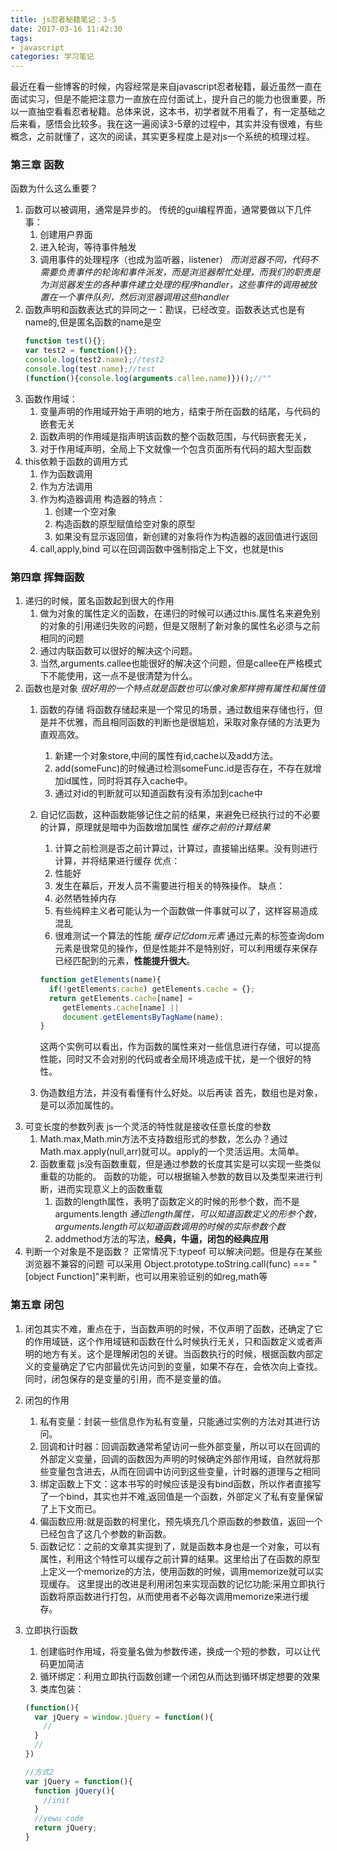 ```yaml
---
title: js忍者秘籍笔记：3-5
date: 2017-03-16 11:42:30
tags:
- javascript
categories: 学习笔记
---
```


最近在看一些博客的时候，内容经常是来自javascript忍者秘籍，最近虽然一直在面试实习，但是不能把注意力一直放在应付面试上，提升自己的能力也很重要，所以一直抽空看看忍者秘籍。总体来说，这本书，初学者就不用看了，有一定基础之后来看，感悟会比较多。我在这一遍阅读3-5章的过程中，其实并没有很难，有些概念，之前就懂了，这次的阅读，其实更多程度上是对js一个系统的梳理过程。
<!--more-->

### 第三章 函数
函数为什么这么重要？
1. 函数可以被调用，通常是异步的。
     传统的gui编程界面，通常要做以下几件事：
     1. 创建用户界面
     2. 进入轮询，等待事件触发
     3. 调用事件的处理程序（也成为监听器，listener）
     *而浏览器不同，代码不需要负责事件的轮询和事件派发，而是浏览器帮忙处理，而我们的职责是为浏览器发生的各种事件建立处理的程序handler，这些事件的调用被放置在一个事件队列，然后浏览器调用这些handler*
2. 函数声明和函数表达式的异同之一：勘误，已经改变。函数表达式也是有name的,但是匿名函数的name是空
     ```js
     function test(){};
     var test2 = function(){};
     console.log(test2.name);//test2
     console.log(test.name);//test
     (function(){console.log(arguments.callee.name)})();//""
     ```
3. 函数作用域：
    1. 变量声明的作用域开始于声明的地方，结束于所在函数的结尾，与代码的嵌套无关
    2. 函数声明的作用域是指声明该函数的整个函数范围，与代码嵌套无关，
    3. 对于作用域声明，全局上下文就像一个包含页面所有代码的超大型函数
4. this依赖于函数的调用方式
    1. 作为函数调用
    2. 作为方法调用
    3. 作为构造器调用
        构造器的特点：
        1. 创建一个空对象
        2. 构造函数的原型赋值给空对象的原型
        3. 如果没有显示返回值，新创建的对象将作为构造器的返回值进行返回
    4. call,apply,bind
        可以在回调函数中强制指定上下文，也就是this


### 第四章 挥舞函数        
1. 递归的时候，匿名函数起到很大的作用
    1. 做为对象的属性定义的函数，在递归的时候可以通过this.属性名来避免别的对象的引用递归失败的问题，但是又限制了新对象的属性名必须与之前相同的问题
    2. 通过内联函数可以很好的解决这个问题。  
    3. 当然,arguments.callee也能很好的解决这个问题，但是callee在严格模式下不能使用，这一点不是很清楚为什么。
2. 函数也是对象
    *很好用的一个特点就是函数也可以像对象那样拥有属性和属性值*
    1. 函数的存储
        将函数存储起来是一个常见的场景，通过数组来存储也行，但是并不优雅，而且相同函数的判断也是很尴尬，采取对象存储的方法更为直观高效。
        1. 新建一个对象store,中间的属性有id,cache以及add方法。
        2. add(someFunc)的时候通过检测someFunc.id是否存在，不存在就增加id属性，同时将其存入cache中。
        3. 通过对id的判断就可以知道函数有没有添加到cache中
    2. 自记忆函数，这种函数能够记住之前的结果，来避免已经执行过的不必要的计算，原理就是暗中为函数增加属性
        *缓存之前的计算结果*
        1. 计算之前检测是否之前计算过，计算过，直接输出结果。没有则进行计算，并将结果进行缓存
        优点：
        1. 性能好
        2. 发生在幕后，开发人员不需要进行相关的特殊操作。
        缺点：
        1. 必然牺牲掉内存
        2. 有些纯粹主义者可能认为一个函数做一件事就可以了，这样容易造成混乱
        3. 很难测试一个算法的性能
        *缓存记忆dom元素*
        通过元素的标签查询dom元素是很常见的操作，但是性能并不是特别好，可以利用缓存来保存已经匹配到的元素，**性能提升很大**。
        ```js
        function getElements(name){
          if(!getElements.cache) getElements.cache = {};
          return getElements.cache[name] =
             getElements.cache[name] ||
             document.getElementsByTagName(name);
        }
        ```

        这两个实例可以看出，作为函数的属性来对一些信息进行存储，可以提高性能，同时又不会对别的代码或者全局环境造成干扰，是一个很好的特性。
    3. 伪造数组方法，并没有看懂有什么好处。以后再读
        首先，数组也是对象，是可以添加属性的。
3. 可变长度的参数列表
    js一个灵活的特性就是接收任意长度的参数
    1. Math.max,Math.min方法不支持数组形式的参数，怎么办？通过Math.max.apply(null,arr)就可以。apply的一个灵活运用。太简单。
    2. 函数重载
         js没有函数重载，但是通过参数的长度其实是可以实现一些类似重载的功能的。
         函数的功能，可以根据输入参数的数目以及类型来进行判断，进而实现意义上的函数重载
         1. 函数的length属性，表明了函数定义的时候的形参个数，而不是arguments.length
             *通过length属性，可以知道函数定义的形参个数，arguments.length可以知道函数调用的时候的实际参数个数*
         2. addmethod方法的写法，**经典，牛逼，闭包的经典应用**
4. 判断一个对象是不是函数？
    正常情况下:typeof 可以解决问题。但是存在某些浏览器不兼容的问题
    可以采用 Object.prototype.toString.call(func) === "[object Function]"来判断，也可以用来验证别的如reg,math等


### 第五章 闭包
1. 闭包其实不难，重点在于，当函数声明的时候，不仅声明了函数，还确定了它的作用域链，这个作用域链和函数在什么时候执行无关，只和函数定义或者声明的地方有关。这个是理解闭包的关键。当函数执行的时候，根据函数内部定义的变量确定了它内部最优先访问到的变量，如果不存在，会依次向上查找。同时，闭包保存的是变量的引用，而不是变量的值。
2. 闭包的作用
    1. 私有变量：封装一些信息作为私有变量，只能通过实例的方法对其进行访问。
    2. 回调和计时器：回调函数通常希望访问一些外部变量，所以可以在回调的外部定义变量，回调的函数因为声明的时候确定外部作用域，自然就将那些变量包含进去，从而在回调中访问到这些变量，计时器的道理与之相同
    3. 绑定函数上下文：这本书写的时候应该是没有bind函数，所以作者直接写了一个bind，其实也并不难,返回值是一个函数，外部定义了私有变量保留了上下文而已。
    4. 偏函数应用:就是函数的柯里化，预先填充几个原函数的参数值，返回一个已经包含了这几个参数的新函数。
    5. 函数记忆：之前的文章其实提到了，就是函数本身也是一个对象，可以有属性，利用这个特性可以缓存之前计算的结果。这里给出了在函数的原型上定义一个memorize的方法，使用函数的时候，调用memorize就可以实现缓存。
       这里提出的改进是利用闭包来实现函数的记忆功能:采用立即执行函数将原函数进行打包，从而使用者不必每次调用memorize来进行缓存。
3. 立即执行函数
    1. 创建临时作用域，将变量名做为参数传递，换成一个短的参数，可以让代码更加简洁
    2. 循环绑定：利用立即执行函数创建一个闭包从而达到循环绑定想要的效果
    3. 类库包装：

    ```js
    (function(){
      var jQuery = window.jQuery = function(){
        //
      }
      //
    })

    //方式2
    var jQuery = function(){
      function jQuery(){
        //init
      }
      //yewu code
      return jQuery;
    }
    ```

